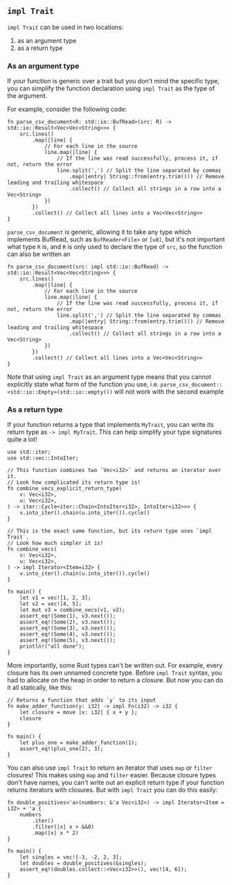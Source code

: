 ## `impl Trait`

`impl Trait` can be used in two locations:

1.  as an argument type
2.  as a return type

### As an argument type

If your function is generic over a trait but you don\'t mind the
specific type, you can simplify the function declaration using
`impl Trait` as the type of the argument.

For example, consider the following code:

    fn parse_csv_document<R: std::io::BufRead>(src: R) -> std::io::Result<Vec<Vec<String>>> {
        src.lines()
            .map(|line| {
                // For each line in the source
                line.map(|line| {
                    // If the line was read successfully, process it, if not, return the error
                    line.split(',') // Split the line separated by commas
                        .map(|entry| String::from(entry.trim())) // Remove leading and trailing whitespace
                        .collect() // Collect all strings in a row into a Vec<String>
                })
            })
            .collect() // Collect all lines into a Vec<Vec<String>>
    }

`parse_csv_document` is generic, allowing it to take any type which
implements BufRead, such as `BufReader<File>` or `[u8]`, but it\'s not
important what type `R` is, and `R` is only used to declare the type of
`src`, so the function can also be written an

    fn parse_csv_document(src: impl std::io::BufRead) -> std::io::Result<Vec<Vec<String>>> {
        src.lines()
            .map(|line| {
                // For each line in the source
                line.map(|line| {
                    // If the line was read successfully, process it, if not, return the error
                    line.split(',') // Split the line separated by commas
                        .map(|entry| String::from(entry.trim())) // Remove leading and trailing whitespace
                        .collect() // Collect all strings in a row into a Vec<String>
                })
            })
            .collect() // Collect all lines into a Vec<Vec<String>>
    }

Note that using `impl Trait` as an argument type means that you cannot
explicitly state what form of the function you use, i.e.
`parse_csv_document::<std::io::Empty>(std::io::empty())` will not work
with the second example

### As a return type

If your function returns a type that implements `MyTrait`, you can write
its return type as `-> impl MyTrait`. This can help simplify your type
signatures quite a lot!

    use std::iter;
    use std::vec::IntoIter;

    // This function combines two `Vec<i32>` and returns an iterator over it.
    // Look how complicated its return type is!
    fn combine_vecs_explicit_return_type(
        v: Vec<i32>,
        u: Vec<i32>,
    ) -> iter::Cycle<iter::Chain<IntoIter<i32>, IntoIter<i32>>> {
        v.into_iter().chain(u.into_iter()).cycle()
    }

    // This is the exact same function, but its return type uses `impl Trait`.
    // Look how much simpler it is!
    fn combine_vecs(
        v: Vec<i32>,
        u: Vec<i32>,
    ) -> impl Iterator<Item=i32> {
        v.into_iter().chain(u.into_iter()).cycle()
    }

    fn main() {
        let v1 = vec![1, 2, 3];
        let v2 = vec![4, 5];
        let mut v3 = combine_vecs(v1, v2);
        assert_eq!(Some(1), v3.next());
        assert_eq!(Some(2), v3.next());
        assert_eq!(Some(3), v3.next());
        assert_eq!(Some(4), v3.next());
        assert_eq!(Some(5), v3.next());
        println!("all done");
    }

More importantly, some Rust types can\'t be written out. For example,
every closure has its own unnamed concrete type. Before `impl Trait`
syntax, you had to allocate on the heap in order to return a closure.
But now you can do it all statically, like this:

    // Returns a function that adds `y` to its input
    fn make_adder_function(y: i32) -> impl Fn(i32) -> i32 {
        let closure = move |x: i32| { x + y };
        closure
    }

    fn main() {
        let plus_one = make_adder_function(1);
        assert_eq!(plus_one(2), 3);
    }

You can also use `impl Trait` to return an iterator that uses `map` or
`filter` closures! This makes using `map` and `filter` easier. Because
closure types don\'t have names, you can\'t write out an explicit return
type if your function returns iterators with closures. But with
`impl Trait` you can do this easily:

    fn double_positives<'a>(numbers: &'a Vec<i32>) -> impl Iterator<Item = i32> + 'a {
        numbers
            .iter()
            .filter(|x| x > &&0)
            .map(|x| x * 2)
    }

    fn main() {
        let singles = vec![-3, -2, 2, 3];
        let doubles = double_positives(&singles);
        assert_eq!(doubles.collect::<Vec<i32>>(), vec![4, 6]);
    }


